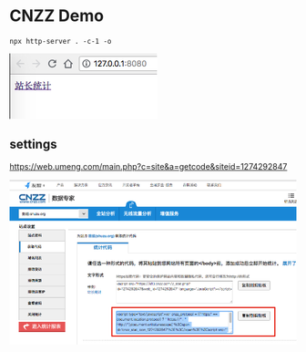 CNZZ Demo
=========

```
npx http-server . -c-1 -o
```

![demo](./images/demo.jpg)

settings
--------

https://web.umeng.com/main.php?c=site&a=getcode&siteid=1274292847

![settings](./images/settings.jpg)